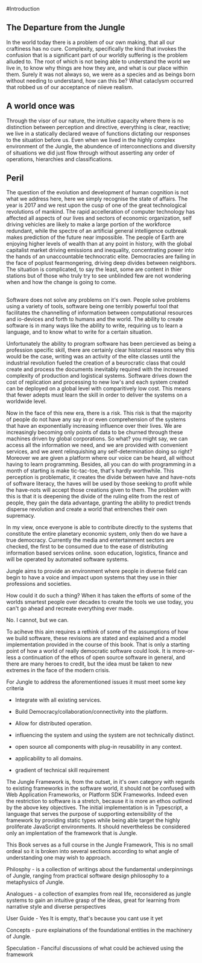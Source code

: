 #Introduction

## The Departure from the Jungle

In the world today there is a problem of our own making, that all our craftiness has no cure. Complexity, specifically the kind that invokes the confusion that is a significant part of our worldly suffering is the problem alluded to. The root of which is not being able to understand the world we live in, to know why things are how they are, and what is our place within them. Surely it was not always so, we were as a species and as beings born without needing to understand, how can this be? What cataclysm occurred that robbed us of our acceptance of niieve realism. 

## A world once was
Through the visor of our nature, the intuitive capacity where there is no distinction between perception and directive, everything is clear, reactive; we live in a statically declared weave of functions dictating our responses to the situation before us. Even when we lived in the highly complex environment of the Jungle, the abundence of interconnections and diversity of situations we did just flow through without asserting any order of operations, hierarchies and classifications.

## Peril
The question of the evolution and development of human cognition is not what we address here, here we simply recognise the state of affairs. The year is 2017 and we rest upon the cusp of one of the great technological revolutions of mankind. The rapid accelleration of computer technology has affected all aspects of our lives and sectors of economic organization, self driving vehicles are likely to make a large portion of the workforce redundant, while the spectre of an artificial general intelligence outbreak makes prediction of the future near impossible. The people of Earth are enjoying higher levels of wealth than at any point in history, with the global capitalist market driving emissions and inequality, concentrating power into the hands of an unaccountable technocratic elite. Democracies are failing in the face of poplust fearmongering, driving deep divides between neighbors. The situation is complicated, to say the least, some are content in thier stations but of those who truly try to see unblinded few are not wondering when and how the change is going to come. 

## 
Software does not solve any problems on it's own. People solve problems using a variety of tools, software being one terribly powerful tool that facilitates the channelling of information between computational resources and io-devices and forth to humans and the world. The ability to create software is in many ways like the ability to write, requiring us to learn a language, and to know what to write for a certain situation. 

Unfortunately the ability to program software has been percieved as being a profession specific skill, there are certainly clear historical reasons why this would be the case, writing was an activity of the elite classes until the industrial revolution fueled the creation of a beurocratic class that could create and process the documents inevitably required with the increased complexity of production and logistical systems. Software drives down the cost of replication and processing to new low's and each system created can be deployed on a global level with comparitively low cost. This means that fewer adepts must learn the skill in order to deliver the systems on a worldwide level.

Now in the face of this new era, there is a risk. This risk is that the majority of people do not have any say in or even comprehension of the systems that have an exponentially increasing influence over their lives. We are increasingly becoming only points of data to be churned through these machines driven by global corporations. So what? you might say, we can access all the information we need, and we are provided with convenient services, and we arent relinquishing any self-determination doing so right? Moreover we are given a platform where our voice can be heard, all without having to learn programming. Besides, all you can do with programming in a month of starting is make tic-tac-toe, that's hardly worthwhile. This perception is problematic, it creates the divide between have and have-nots of software literacy, the haves will be used by those seeking to profit while the have-nots will accept those creations given to them. The problem with this is that it is deepening the divide of the ruling elite from the rest of people, they gain the data advantage, granting the ability to predict trends disperse revolution and create a world that entrenches their own supremacy.

In my view, once everyone is able to contribute directly to the systems that constitute the entire planetary economic system, only then do we have a true democracy. Currently the media and entertainment sectors are checked, the first to be consumed due to the ease of distributing information based services online. soon education, logistics, finance and will be operated by automated software systems. 

Jungle aims to provide an environment where people in diverse field can begin to have a voice and impact upon systems that they use in thier professions and societies. 

How could it do such a thing? When it has taken the efforts of some of the worlds smartest people over decades to create the tools we use today, you can't go ahead and recreate everything ever made. 

No. I cannot, but we can. 

To aciheve this aim requires a rethink of some of the assumptions of how we build software, these revisions are stated and explained and  a model implementation provided in the course of this book. That is only a starting point of how a world of really democratic software could look. It is more-or-less a continuation of the ethos of open source software in general, and there are many heroes to credit, but the idea must be taken to new extremes in the face of the modern crisis. 

For Jungle to address the aforementioned issues it must meet some key criteria
- Integrate with all existing services.

- Build Democracy/collaboration/connectivity into the platform.

- Allow for distributed operation.

- influencing the system and using the system are not technically distinct.

- open source all components with plug-in reusability in any context.

- applicability to all domains.

- gradient of technical skill requirement 


The Jungle Framework is, from the outset, in it's own category with regards to existing frameworks in the software world, it should not be confused with Web Application Frameworks, or Platform SDK Frameworks. Indeed even the restriction to software is a stretch, because it is more an ethos outlined by the above key objectives. The initial implementation is in Typescript, a language that serves the purpose of supporting extensibility of the framework by providing static types while being able target the highly proliferate JavaScript environments. It should nevertheless be considered only an implentation of the framework that is Jungle. 

This Book serves as a full course in the Jungle Framework, This is no small ordeal so it is broken into several sections according to what angle of understanding one may wish to approach.

Philosphy - is a collection of writings about the fundamental underpinnings of Jungle, ranging from practical software design philosophy to a metaphysics of Jungle.

Analogues - a collection of examples from real life, reconsidered as jungle systems to gain an intuitive grasp of the ideas, great for learning from narrative style and diverse perspectives

User Guide - Yes It is empty, that's because you cant use it yet

Concepts - pure explainations of the foundational entities in the machinery of Jungle.

Speculation - Fanciful discussions of what could be achieved using the framework

